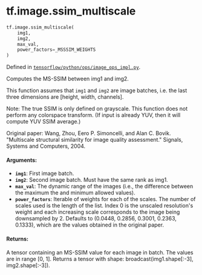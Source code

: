 <div itemscope itemtype="http://developers.google.com/ReferenceObject">
<meta itemprop="name" content="tf.image.ssim_multiscale" />
<meta itemprop="path" content="Stable" />
</div>

# tf.image.ssim_multiscale

``` python
tf.image.ssim_multiscale(
    img1,
    img2,
    max_val,
    power_factors=_MSSSIM_WEIGHTS
)
```



Defined in [`tensorflow/python/ops/image_ops_impl.py`](/code/stable/tensorflow/python/ops/image_ops_impl.py).

Computes the MS-SSIM between img1 and img2.

This function assumes that `img1` and `img2` are image batches, i.e. the last
three dimensions are [height, width, channels].

Note: The true SSIM is only defined on grayscale.  This function does not
perform any colorspace transform.  (If input is already YUV, then it will
compute YUV SSIM average.)

Original paper: Wang, Zhou, Eero P. Simoncelli, and Alan C. Bovik. "Multiscale
structural similarity for image quality assessment." Signals, Systems and
Computers, 2004.

#### Arguments:

* <b>`img1`</b>: First image batch.
* <b>`img2`</b>: Second image batch. Must have the same rank as img1.
* <b>`max_val`</b>: The dynamic range of the images (i.e., the difference between the
    maximum the and minimum allowed values).
* <b>`power_factors`</b>: Iterable of weights for each of the scales. The number of
    scales used is the length of the list. Index 0 is the unscaled
    resolution's weight and each increasing scale corresponds to the image
    being downsampled by 2.  Defaults to (0.0448, 0.2856, 0.3001, 0.2363,
    0.1333), which are the values obtained in the original paper.


#### Returns:

A tensor containing an MS-SSIM value for each image in batch.  The values
are in range [0, 1].  Returns a tensor with shape:
broadcast(img1.shape[:-3], img2.shape[:-3]).